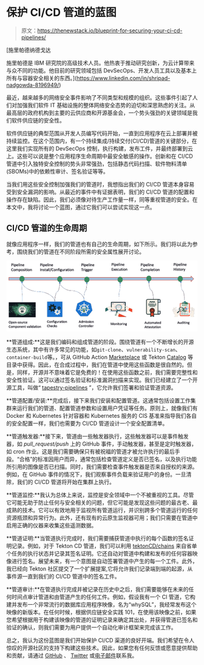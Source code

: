 # 保护 CI/CD 管道的蓝图

> 原文：<https://thenewstack.io/blueprint-for-securing-your-ci-cd-pipelines/>

[](https://www.linkedin.com/in/shripad-nadgowda-8196949/)

 [施里帕德纳德戈达

施里帕德是 IBM 研究院的高级技术人员。他热衷于推动研究创新，为云计算带来与众不同的功能。他目前的研究领域包括 DevSecOps、开发人员工具以及基本上所有与容器安全相关的东西。](https://www.linkedin.com/in/shripad-nadgowda-8196949/) [](https://www.linkedin.com/in/shripad-nadgowda-8196949/)

最近，越来越多的网络安全事件影响了不同类型和规模的组织。这些事件引起了人们对加强我们软件 IT 基础设施的整体网络安全态势的迫切和深思熟虑的关注。从最高层的政府机构到主要的云供应商和开源基金会，一个势头强劲的关键领域是我们软件供应链的安全性。

软件供应链的典型范围从开发人员编写代码开始，一直到应用程序在云上部署并被持续监控。在这个范围内，有一个持续集成/持续交付(CI/CD)管道的关键部分，在这里我们实现所有的 DevSecOps 控制，执行构建，发布工件，并最终部署到云上。这些可以说是整个应用程序生命周期中最安全敏感的操作。创新和在 CI/CD 管道中引入独特安全控制的势头非常强劲，包括静态代码扫描、软件物料清单(SBOMs)中的依赖性审计、签名验证等等。

当我们用这些安全控制加强我们的管道时，我想指出我们的 CI/CD 管道本身容易受到安全漏洞的影响。从最近的事件中有证据表明，我们的 CI/CD 管道的配置和操作存在缺陷。因此，我们必须像对待生产工作量一样，同等重视管道的安全。在本文中，我将讨论一个蓝图，通过它我们可以尝试实现这一点。

## CI/CD 管道的生命周期

就像应用程序一样，我们的管道也有自己的生命周期，如下所示。我们将以此为参考，围绕我们的管道在不同阶段所需的安全属性展开讨论。

[![](img/19f8913e414df199d7aec21953d243a3.png)](https://cdn.thenewstack.io/media/2021/10/4aaebc15-image1.png)

**管道组成:**这是我们编码和组成管道的阶段。围绕管道有一个不断增长的开源生态系统，其中有许多常见的功能，如`git-clone`、`vulnerability-scan`、`container-build`等。，可从 GitHub Action [Marketplace](https://github.com/marketplace) 或 Tekton [Catalog](https://github.com/tektoncd/catalog) 等目录中获得。因此，在合成过程中，我们在管道中使用这些函数是很自然的。但是，同样，开源并不意味着它是免费的！在使用这些函数之前，我们需要完整性和安全性验证。这可以通过签名验证和标准漏洞扫描来实现。我们已经建立了一个开源工具，叫做“ [tapestry-pipelines](https://github.com/tap8stry/tapestry-pipelines) ”，它允许我们签署和验证管道资源。

**管道配置/安装:**完成后，接下来我们安装和配置管道。这通常包括设置工作集群来运行我们的管道、配置管道参数和设置用户凭证等任务。原则上，就像我们有 Docker 和 Kubernetes 针对容器和 Kubernetes 服务的 CIS 基准来指导我们各自的安全配置一样，我们也需要为 CI/CD 管道设计一个安全配置清单。

**管道触发器:**接下来，管道由一些触发器执行，这些触发器可以是事件触发器，如 *pull_request/push* 上的 GitHub 事件，手动触发器，甚至是定时触发器，如 cron 作业。这是我们需要确保只有被祝福的管道才被允许执行的最后手段。“合格”的标准因用户而异，通常包括检查管道定义是否已签名，以及执行功能所引用的图像是否已扫描。同时，我们需要检查事件触发器是否来自授权的来源。例如，在 GitHub 事件的情况下，我们观察事件负载来验证用户的身份。一旦清除，我们的 CI/CD 管道将开始在集群上执行。

**管道监控:**我认为总体上来说，监控是安全领域中一个不被重视的工具。尽管它可能无助于防止任何与安全相关的问题，但它可能是发现这些问题的最古老、最成熟的技术。它可以有效地用于监视所有管道运行，并识别跨多个管道运行的任何资源瓶颈和异常行为。此外，还有现有的云原生监视器可用；我们只需要在管道中启用正确的仪器来收集这些遥测数据。

**管道证明:**当管道执行完成时，我们需要捕获管道中执行的每个函数的签名证明记录。例如，对于 Tekton CD 管道，我们可以利用 [tektonCD/chains](https://github.com/tektoncd/chains) 来自省单个任务的执行状态并记录其签名证明。它还自动对管道中构建和发布的任何容器映像进行签名。展望未来，有一个意图是自动签署管道中产生的每一个工件。此外，我已经向 Tekton 社区提交了一个扩展提案,它将允许我们记录端到端的起源，从事件源一直到我们的 CI/CD 管道中的签名工件。

**管道审计:**在管道执行完成并被记录在历史中之后，我们需要能够在未来的任何时间点审计管道和由管道产生的任何工件。例如，假设我有一个 CI 管道，它构建并发布一个非常流行的数据库应用程序映像，名为“whySQL”，我经常发布这个映像的新版本。在任何时候，根据供应链安全实践 101，在使用该映像之前，如果您希望根据用于构建该映像的管道的证明记录来确定其出处，并获得管道已签名和验证的确认，则我们需要为用户提供一个自动化审计框架来完成该工作。

总之，我认为这份蓝图是我们开始保护 CI/CD 渠道的良好开端。我们希望在令人惊叹的开源社区的支持下构建这些技术。因此，如果您有任何反馈或愿意提供帮助和贡献，请通过 [GitHub](https://github.com/nadgowdas) 、 [Twitter](https://twitter.com/shri_jay) 或[电子邮件](mailto:shri.nadgowda@gmail.com)联系我。

<svg xmlns:xlink="http://www.w3.org/1999/xlink" viewBox="0 0 68 31" version="1.1"><title>Group</title> <desc>Created with Sketch.</desc></svg>